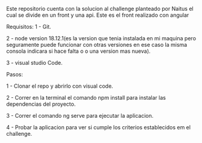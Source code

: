 Este repositorio cuenta con la solucion al challenge planteado por Naitus el cual se divide en un front y una api. Este es el front realizado con angular

Requisitos: 
1 - Git.

2 - node version 18.12.1(es la version que tenia instalada en mi maquina pero seguramente puede funcionar con otras versiones en ese caso la misma consola indicara si hace falta o o una version mas nueva).

3 - visual studio Code.

Pasos:

1 - Clonar el repo y abrirlo con visual code.

2 - Correr en la terminal el comando npm install para instalar las dependencias del proyecto.

3 - Correr el comando ng serve para ejecutar la aplicacion.

4 - Probar la aplicacion para ver si cumple los criterios establecidos em el challenge.
